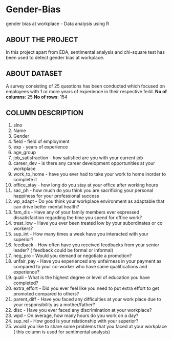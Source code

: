 # Gender-Bias
gender bias at workplace - Data analysis using R

## ABOUT THE PROJECT

In this project apart from EDA, sentimental analysis and chi-square test has been used to detect gender bias at workplace.

## ABOUT DATASET

A survey consisting of 25 questions has been conducted which focused on employees with 1 or more years of experience in their respective feild.
**No of columns**: 25
**No of rows**: 154

## COLUMN DESCRIPTION

1. slno
2.  Name 
3. Gender
4. field - field of employment
5. exp - years of experience
6. age_group
7. job_satisfraction - how satisfied are you with your current job
8. career_dev - is there any career development opportunities at your workplace
9. work_to_home - have you ever had to take your work to home inorder to complete it
10. office_stay - how long do you stay at your office after working hours
11. sac_ph - how much do you think you are sacrificing your personal happiness for your professional success
12. wp_adapt - Do you think  your workplace environment as adaptable that can drive better mental health?
13. fam_dis - Have any of your family members ever expressed dissatisfaction regarding the time you spend for office work?
14. treat_low - Have you ever been treated low by your subordinates or co workers?
15. sup_int - How many times a week have you interacted with your superior?
16. feedback - How often have you received feedbacks from your senior leader?  ( feedback could be formal or informal)
17. neg_pro -  Would you demand or negotiate a promotion?
18. unfair_pay - Have you experienced any unfairness in your payment as compared to your co-worker who have same qualifications and experience?
19. quali - What is the highest degree or level of education you have completed?
20. extra_effort - Did you ever feel like you need to put extra effort to get promoted compared to others?
21. parent_diff - Have you faced any difficulties at your work place due to your responsibility as a mother/father?
22. disc - Have you ever faced any discrimination at your workplace?
23. wpd - On average, how many hours do you work on a day?
24. sup_rel - How good is your relationship with your superior?
25. would you like to share some problems that you faced at your workplace ( this column is used for sentimental analysis)




